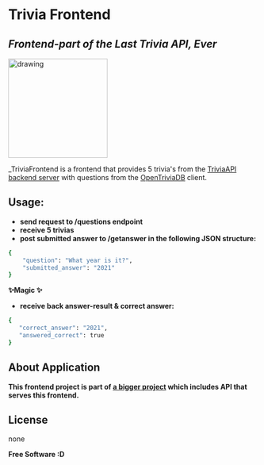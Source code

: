 # Trivia Frontend
## _Frontend-part of the Last Trivia API, Ever_

<img src="https://opentdb.com/images/logo.png" alt="drawing" width="200"/>


_TriviaFrontend is a frontend that provides 5 trivia's from the [TriviaAPI backend server](https://github.com/1eam/Trivia_API) with questions from the [OpenTriviaDB](https://opentdb.com/) client.

## Usage:

- **send request to /questions endpoint**
- **receive 5 trivias**
- **post submitted answer to /getanswer in the following JSON structure:**
```sh
{
    "question": "What year is it?",
    "submitted_answer": "2021"
}
```
**✨Magic ✨**

- **receive back answer-result & correct answer:**
 ```sh
{
    "correct_answer": "2021",
    "answered_correct": true
}
```


## About Application

**This frontend project is part of [a bigger project](https://github.com/1eam/Trivia_API) which includes API that serves this frontend.**

## License

none

**Free Software :D**